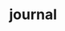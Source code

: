 # journal 
                                            
                                                            
                                                     
                                                            
                                                                
